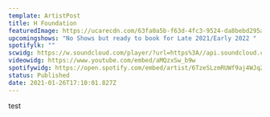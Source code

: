 ```yaml
---
template: ArtistPost
title: H Foundation
featuredImage: https://ucarecdn.com/63fa0a5b-f63d-4fc3-9524-da8bebd295ab/-/crop/2423x1451/0,181/-/preview/
upcomingshows: "No Shows but ready to book for Late 2021/Early 2022 "
spotifylk: ""
scwidg: https://w.soundcloud.com/player/?url=https%3A//api.soundcloud.com/tracks/134103824&color=%23ff5500&auto_play=false&hide_related=false&show_comments=true&show_user=true&show_reposts=false&show_teaser=true&visual=true
videowidg: https://www.youtube.com/embed/aMQzxSw_b9w
spotifywidg: https://open.spotify.com/embed/artist/6TzeSLzmRUWf9aj4WJqZjD
status: Published
date: 2021-01-26T17:10:01.827Z
---
```

test